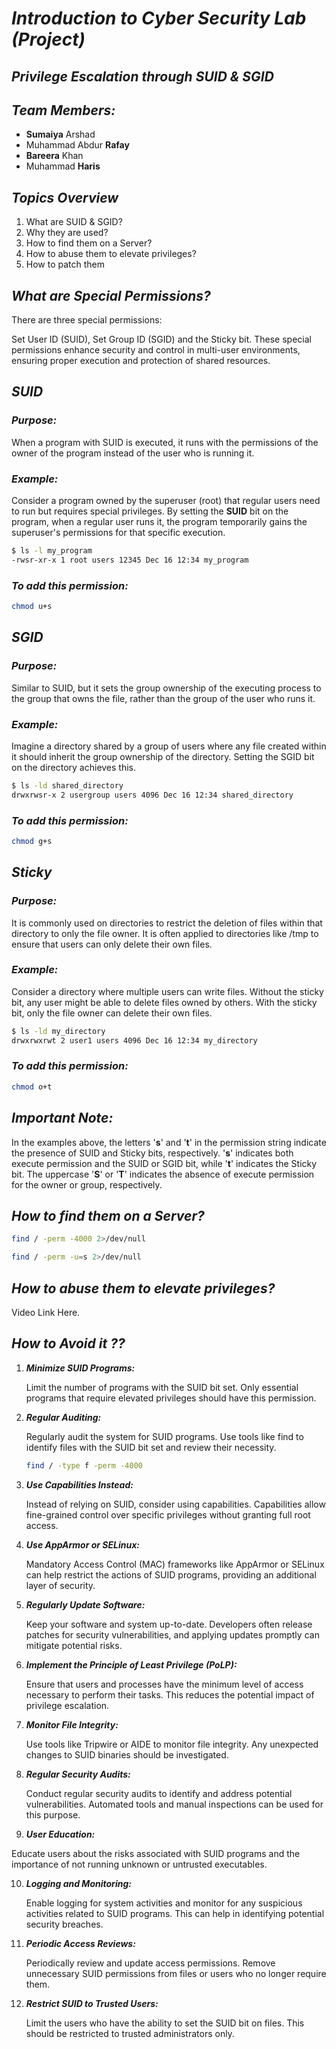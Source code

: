 # _**Introduction to Cyber Security Lab (Project)**_

## _**Privilege Escalation through SUID & SGID**_

## _**Team Members:**_
- **Sumaiya** Arshad
- Muhammad Abdur **Rafay**
- **Bareera** Khan
- Muhammad **Haris**

## _**Topics Overview**_
1. What are SUID & SGID?
2. Why they are used?
3. How to find them on a Server?
4. How to abuse them to elevate privileges?
5. How to patch them

## _**What are Special Permissions?**_

There are three special permissions:

Set User ID (SUID), Set Group ID (SGID) and the Sticky bit. These special permissions enhance security and control in multi-user environments, ensuring proper execution and protection of shared resources.

## _**SUID**_

### _***Purpose:***_

When a program with SUID is executed, it runs with the permissions of the owner of the program instead of the user who is running it.

### ***Example:***

Consider a program owned by the superuser (root) that regular users need to run but requires special privileges. By setting the **SUID** bit on the program, when a regular user runs it, the program temporarily gains the superuser's permissions for that specific execution.

```bash
$ ls -l my_program
-rwsr-xr-x 1 root users 12345 Dec 16 12:34 my_program
```
### ***To add this permission:***
    
```bash
chmod u+s
```

## _**SGID**_

### _***Purpose:***_

Similar to SUID, but it sets the group ownership of the executing process to the group that owns the file, rather than the group of the user who runs it.

### ***Example:***

Imagine a directory shared by a group of users where any file created within it should inherit the group ownership of the directory. Setting the SGID bit on the directory achieves this.

```bash
$ ls -ld shared_directory
drwxrwsr-x 2 usergroup users 4096 Dec 16 12:34 shared_directory
```
### ***To add this permission:***
    
```bash
chmod g+s
```

## _**Sticky**_

### _***Purpose:***_

It is commonly used on directories to restrict the deletion of files within that directory to only the file owner. It is often applied to directories like /tmp to ensure that users can only delete their own files.

### ***Example:***

Consider a directory where multiple users can write files. Without the sticky bit, any user might be able to delete files owned by others. With the sticky bit, only the file owner can delete their own files.

```bash
$ ls -ld my_directory
drwxrwxrwt 2 user1 users 4096 Dec 16 12:34 my_directory
```
### ***To add this permission:***
    
```bash
chmod o+t
```

## _**Important Note:**_

In the examples above, the letters '**s**' and '**t**' in the permission string indicate the presence of SUID and Sticky bits, respectively. '**s**' indicates both execute permission and the SUID or SGID bit, while '**t**' indicates the Sticky bit. The uppercase '**S**' or '**T**' indicates the absence of execute permission for the owner or group, respectively.

## _**How to find them on a Server?**_

```bash
find / -perm -4000 2>/dev/null
```
```bash
find / -perm -u=s 2>/dev/null
```

## _**How to abuse them to elevate privileges?**_

Video Link Here.

## _**How to Avoid it ??**_

1. _***Minimize SUID Programs:***_

   Limit the number of programs with the SUID bit set. Only essential programs that require elevated privileges should have this permission.

2. _**Regular Auditing:**_

   Regularly audit the system for SUID programs. Use tools like find to identify files with the SUID bit set and review their necessity.
   ```bash
   find / -type f -perm -4000
   ```

3. _**Use Capabilities Instead:**_

   Instead of relying on SUID, consider using capabilities. Capabilities allow fine-grained control over specific privileges without granting full root access.

4. _**Use AppArmor or SELinux:**_

   Mandatory Access Control (MAC) frameworks like AppArmor or SELinux can help restrict the actions of SUID programs, providing an additional layer of security.

6. _**Regularly Update Software:**_

   Keep your software and system up-to-date. Developers often release patches for security vulnerabilities, and applying updates promptly can mitigate
   potential risks.

7. _**Implement the Principle of Least Privilege (PoLP):**_

   Ensure that users and processes have the minimum level of access necessary to perform their tasks. This reduces the potential impact of privilege escalation.

8. _**Monitor File Integrity:**_

   Use tools like Tripwire or AIDE to monitor file integrity. Any unexpected changes to SUID binaries should be investigated.

9. _**Regular Security Audits:**_

   Conduct regular security audits to identify and address potential vulnerabilities. Automated tools and manual inspections can be used for this purpose.

10. _**User Education:**_

  Educate users about the risks associated with SUID programs and the importance of not running unknown or untrusted executables.

10. _**Logging and Monitoring:**_

    Enable logging for system activities and monitor for any suspicious activities related to SUID programs. This can help in identifying potential security breaches.

11. _**Periodic Access Reviews:**_

    Periodically review and update access permissions. Remove unnecessary SUID permissions from files or users who no longer require them.

12. _**Restrict SUID to Trusted Users:**_

    Limit the users who have the ability to set the SUID bit on files. This should be restricted to trusted administrators only.
